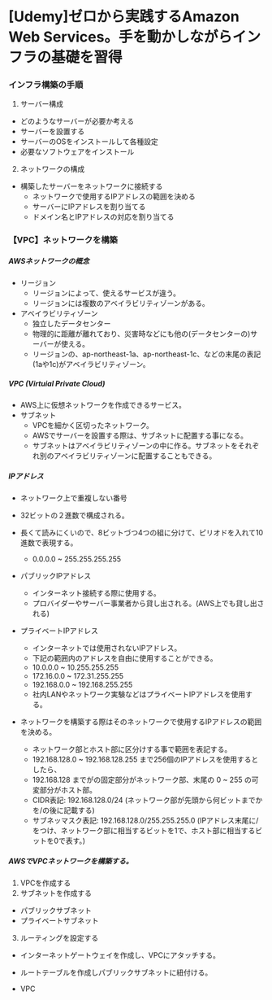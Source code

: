 # [Udemy]ゼロから実践するAmazon Web Services。手を動かしながらインフラの基礎を習得
### インフラ構築の手順
1. サーバー構成
  - どのようなサーバーが必要か考える
  - サーバーを設置する
  - サーバーのOSをインストールして各種設定
  - 必要なソフトウェアをインストール
2. ネットワークの構成
  - 構築したサーバーをネットワークに接続する
    - ネットワークで使用するIPアドレスの範囲を決める
    - サーバーにIPアドレスを割り当てる
    - ドメイン名とIPアドレスの対応を割り当てる

### 【VPC】ネットワークを構築
##### AWSネットワークの概念
- リージョン
  - リージョンによって、使えるサービスが違う。
  - リージョンには複数のアベイラビリティゾーンがある。
- アベイラビリティゾーン
  - 独立したデータセンター
  - 物理的に距離が離れており、災害時などにも他の(データセンターの)サーバーが使える。
  - リージョンの、ap-northeast-1a、ap-northeast-1c、などの末尾の表記(1aや1c)がアベイラビリティゾーン。

##### VPC (Virtuial Private Cloud)
- AWS上に仮想ネットワークを作成できるサービス。
- サブネット
  - VPCを細かく区切ったネットワーク。
  - AWSでサーバーを設置する際は、サブネットに配置する事になる。
  - サブネットはアベイラビリティゾーンの中に作る。サブネットをそれぞれ別のアベイラビリティゾーンに配置することもできる。

##### IPアドレス
- ネットワーク上で重複しない番号
- 32ビットの２進数で構成される。
- 長くて読みにくいので、8ビットづつ4つの組に分けて、ピリオドを入れて10進数で表現する。
  - 0.0.0.0 ~ 255.255.255.255

- パブリックIPアドレス
  - インターネット接続する際に使用する。
  - プロバイダーやサーバー事業者から貸し出される。(AWS上でも貸し出される)
- プライベートIPアドレス
  - インターネットでは使用されないIPアドレス。
  - 下記の範囲内のアドレスを自由に使用することができる。
  - 10.0.0.0 ~ 10.255.255.255
  - 172.16.0.0 ~ 172.31.255.255
  - 192.168.0.0 ~ 192.168.255.255
  - 社内LANやネットワーク実験などはプライベートIPアドレスを使用する。

- ネットワークを構築する際はそのネットワークで使用するIPアドレスの範囲を決める。
  - ネットワーク部とホスト部に区分けする事で範囲を表記する。
  - 192.168.128.0 ~ 192.168.128.255 まで256個のIPアドレスを使用するとしたら、
  - 192.168.128 までがの固定部分がネットワーク部、末尾の 0 ~ 255 の可変部分がホスト部。
  - CIDR表記: 192.168.128.0/24 (ネットワーク部が先頭から何ビットまでかを/の後に記載する)
  - サブネッマスク表記: 192.168.128.0/255.255.255.0 (IPアドレス末尾に/をつけ、ネットワーク部に相当するビットを1で、ホスト部に相当するビットを0で表す。)

##### AWSでVPCネットワークを構築する。
1. VPCを作成する
2. サブネットを作成する
  - パブリックサブネット
  - プライベートサブネット
3. ルーティングを設定する
  - インターネットゲートウェイを作成し、VPCにアタッチする。
  - ルートテーブルを作成しパブリックサブネットに紐付ける。

- VPC
